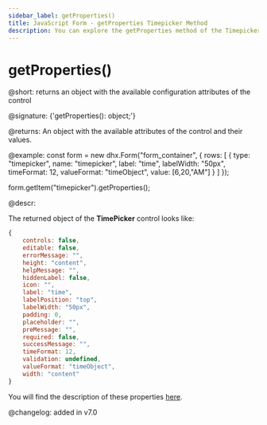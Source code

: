 ```yaml
---
sidebar_label: getProperties()
title: JavaScript Form - getProperties Timepicker Method 
description: You can explore the getProperties method of the Timepicker control of Form in the documentation of the DHTMLX JavaScript UI library. Browse developer guides and API reference, try out code examples and live demos, and download a free 30-day evaluation version of DHTMLX Suite.
---
```


# getProperties()

@short: returns an object with the available configuration attributes of the control

@signature: {'getProperties(): object;'}

@returns:
An object with the available attributes of the control and their values.

@example:
const form = new dhx.Form("form_container", {
    rows: [
        {
            type: "timepicker",
            name: "timepicker",
            label: "time",
            labelWidth: "50px",
            timeFormat: 12,
            valueFormat: "timeObject",
            value: [6,20,"AM"]
        }
    ]
});

form.getItem("timepicker").getProperties();

@descr:

The returned object of the **TimePicker** control looks like:

~~~js
{
    controls: false,
    editable: false,
    errorMessage: "",
    height: "content",
    helpMessage: "",
    hiddenLabel: false,
    icon: "",
    label: "time",
    labelPosition: "top",
    labelWidth: "50px",
    padding: 0,
    placeholder: "",
    preMessage: "",
    required: false,
    successMessage: "",
    timeFormat: 12,
    validation: undefined,
    valueFormat: "timeObject",
    width: "content"
}
~~~

You will find the description of these properties [here](form/api/timepicker/api_timepicker_properties.md).

@changelog: added in v7.0
